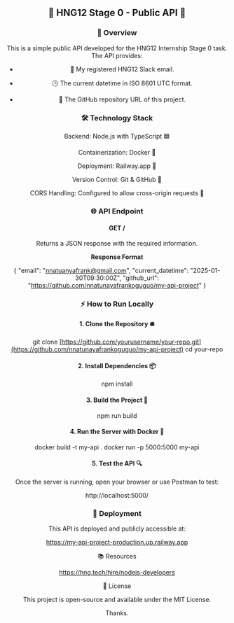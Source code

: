<div align="center">

## 🚀 HNG12 Stage 0 - Public API 🎯

### 📝 Overview

This is a simple public API developed for the HNG12 Internship Stage 0 task. The API provides:

- 📧 My registered HNG12 Slack email.

- 🕒 The current datetime in ISO 8601 UTC format.

- 🔗 The GitHub repository URL of this project.

 ### 🛠️ Technology Stack

Backend: Node.js with TypeScript 🟦

Containerization: Docker 🐳

Deployment: Railway.app 🚆

Version Control: Git & GitHub 🐙

CORS Handling: Configured to allow cross-origin requests 🔄

### 🌐 API Endpoint

#### GET /

Returns a JSON response with the required information.

**Response Format**

{
  "email": "nnatuanyafrank@gmail.com",
  "current_datetime": "2025-01-30T09:30:00Z",
  "github_url": "https://github.com/nnatunayafrankoguguo/my-api-project"
}

### ⚡ How to Run Locally

#### 1. Clone the Repository 🛎️

git clone [https://github.com/yourusername/your-repo.git](https://github.com/nnatunayafrankoguguo/my-api-project)
cd your-repo

#### 2. Install Dependencies 📦

npm install

#### 3. Build the Project 🔧

npm run build

#### 4. Run the Server with Docker 🐳

docker build -t my-api .
docker run -p 5000:5000 my-api

#### 5. Test the API 🔍

Once the server is running, open your browser or use Postman to test:

http://localhost:5000/

### 🚀 Deployment

This API is deployed and publicly accessible at:

https://my-api-project-production.up.railway.app

📚 Resources

https://hng.tech/hire/nodejs-developers

📜 License

This project is open-source and available under the MIT License.

Thanks.
